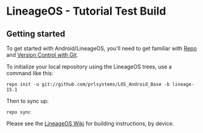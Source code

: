 LineageOS - Tutorial Test Build
===========

Getting started
---------------

To get started with Android/LineageOS, you'll need to get
familiar with [Repo](https://source.android.com/source/using-repo.html) and [Version Control with Git](https://source.android.com/source/version-control.html).

To initialize your local repository using the LineageOS trees, use a command like this:
```
repo init -u git://github.com/prlsystems/LOS_Android_Base -b lineage-15.1
```
Then to sync up:
```
repo sync
```


Please see the [LineageOS Wiki](https://wiki.lineageos.org/) for building instructions, by device.


